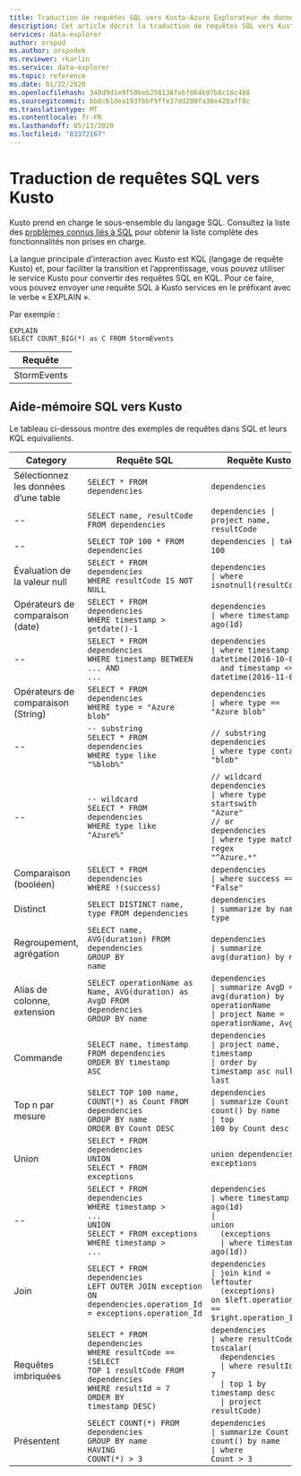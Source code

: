 ```yaml
---
title: Traduction de requêtes SQL vers Kusto-Azure Explorateur de données
description: Cet article décrit la traduction de requêtes SQL vers Kusto dans Azure Explorateur de données.
services: data-explorer
author: orspod
ms.author: orspodek
ms.reviewer: rkarlin
ms.service: data-explorer
ms.topic: reference
ms.date: 01/22/2020
ms.openlocfilehash: 348d9d1e9f50beb258138febf064b97b8c18c488
ms.sourcegitcommit: bb8c61dea193fbbf9ffe37dd200fa36e428aff8c
ms.translationtype: MT
ms.contentlocale: fr-FR
ms.lasthandoff: 05/13/2020
ms.locfileid: "83372167"
---
```

# <a name="sql-to-kusto-query-translation"></a>Traduction de requêtes SQL vers Kusto

Kusto prend en charge le sous-ensemble du langage SQL. Consultez la liste des [problèmes connus liés à SQL](../api/tds/sqlknownissues.md) pour obtenir la liste complète des fonctionnalités non prises en charge.

La langue principale d’interaction avec Kusto est KQL (langage de requête Kusto) et, pour faciliter la transition et l’apprentissage, vous pouvez utiliser le service Kusto pour convertir des requêtes SQL en KQL. Pour ce faire, vous pouvez envoyer une requête SQL à Kusto services en le préfixant avec le verbe « EXPLAIN ».

Par exemple :

<!-- csl: https://help.kusto.windows.net:443/Samples -->
```kusto
EXPLAIN 
SELECT COUNT_BIG(*) as C FROM StormEvents 
```

|Requête|
|---|
|StormEvents<br>| résumer C = Count ()<br>| projet C|

## <a name="sql-to-kusto-cheat-sheet"></a>Aide-mémoire SQL vers Kusto

Le tableau ci-dessous montre des exemples de requêtes dans SQL et leurs KQL equivalients.

|Category |Requête SQL |Requête Kusto
|---|---|---
Sélectionnez les données d’une table |<code>SELECT * FROM dependencies</code> | <code>dependencies</code>
--|<code>SELECT name, resultCode FROM dependencies</code> |<code>dependencies &#124; project name, resultCode</code>
--|<code>SELECT TOP 100 * FROM dependencies</code> | <code>dependencies &#124; take 100</code>
Évaluation de la valeur null |<code>SELECT * FROM dependencies<br>WHERE resultCode IS NOT NULL</code> | <code>dependencies<br>&#124; where isnotnull(resultCode)</code>
Opérateurs de comparaison (date) |<code>SELECT * FROM dependencies<br>WHERE timestamp > getdate()-1</code>| <code>dependencies<br>&#124; where timestamp > ago(1d)</code>
--|<code>SELECT * FROM dependencies<br>WHERE timestamp BETWEEN ... AND ...</code> |<code>dependencies<br>&#124; where timestamp > datetime(2016-10-01)<br>&nbsp;&nbsp;and timestamp <= datetime(2016-11-01)</code>
Opérateurs de comparaison (String)|<code>SELECT * FROM dependencies<br>WHERE type = "Azure blob"</code> |<code>dependencies<br>&#124; where type == "Azure blob"</code>
--|<code>-- substring<br>SELECT * FROM dependencies<br>WHERE type like "%blob%"</code> |<code>// substring<br>dependencies<br>&#124; where type contains "blob"</code>
--|<code>-- wildcard<br>SELECT * FROM dependencies<br>WHERE type like "Azure%"</code> |<code>// wildcard<br>dependencies<br>&#124; where type startswith "Azure"<br>// or<br>dependencies<br>&#124; where type matches regex "^Azure.*"</code>
Comparaison (booléen) |<code>SELECT * FROM dependencies<br>WHERE !(success)</code> |<code>dependencies<br>&#124; where success == "False"</code>
Distinct |<code>SELECT DISTINCT name, type  FROM dependencies</code> |<code>dependencies<br>&#124; summarize by name, type</code>
Regroupement, agrégation |<code>SELECT name, AVG(duration) FROM dependencies<br>GROUP BY name</code> |<code>dependencies<br>&#124; summarize avg(duration) by name</code>
Alias de colonne, extension |<code>SELECT operationName as Name, AVG(duration) as AvgD FROM dependencies<br>GROUP BY name</code> |<code>dependencies<br>&#124; summarize AvgD = avg(duration) by operationName<br>&#124; project Name = operationName, AvgD</code>
Commande |<code>SELECT name, timestamp FROM dependencies<br>ORDER BY timestamp ASC</code> |<code>dependencies<br>&#124; project name, timestamp<br>&#124; order by timestamp asc nulls last</code>
Top n par mesure |<code>SELECT TOP 100 name, COUNT(*) as Count FROM dependencies<br>GROUP BY name<br>ORDER BY Count DESC</code> |<code>dependencies<br>&#124; summarize Count = count() by name<br>&#124; top 100 by Count desc</code>
Union |<code>SELECT * FROM dependencies<br>UNION<br>SELECT * FROM exceptions</code> |<code>union dependencies, exceptions</code>
--|<code>SELECT * FROM dependencies<br>WHERE timestamp > ...<br>UNION<br>SELECT * FROM exceptions<br>WHERE timestamp > ...</code> |<code>dependencies<br>&#124; where timestamp > ago(1d)<br>&#124; union<br>&nbsp;&nbsp;(exceptions<br>&nbsp;&nbsp;&#124; where timestamp > ago(1d))</code>
Join |<code>SELECT * FROM dependencies <br>LEFT OUTER JOIN exception<br>ON dependencies.operation_Id = exceptions.operation_Id</code> |<code>dependencies<br>&#124; join kind = leftouter<br>&nbsp;&nbsp;(exceptions)<br>on $left.operation_Id == $right.operation_Id</code>
Requêtes imbriquées |<code>SELECT * FROM dependencies<br>WHERE resultCode == <br>(SELECT TOP 1 resultCode FROM dependencies<br>WHERE resultId = 7<br>ORDER BY timestamp DESC)</code> |<code>dependencies<br>&#124; where resultCode == toscalar(<br>&nbsp;&nbsp;dependencies<br>&nbsp;&nbsp;&#124; where resultId == 7<br>&nbsp;&nbsp;&#124; top 1 by timestamp desc<br>&nbsp;&nbsp;&#124; project resultCode)</code>
Présentent |<code>SELECT COUNT(\*) FROM dependencies<br>GROUP BY name<br>HAVING COUNT(\*) > 3</code> |<code>dependencies<br>&#124; summarize Count = count() by name<br>&#124; where Count > 3</code>|
